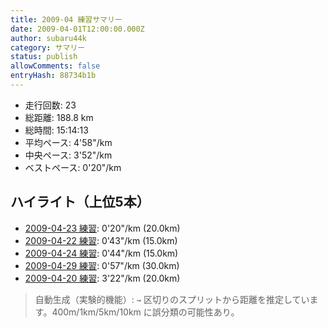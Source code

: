 ```yaml
---
title: 2009-04 練習サマリー
date: 2009-04-01T12:00:00.000Z
author: subaru44k
category: サマリー
status: publish
allowComments: false
entryHash: 88734b1b
---
```

- 走行回数: 23
- 総距離: 188.8 km
- 総時間: 15:14:13
- 平均ペース: 4'58"/km
- 中央ペース: 3'52"/km
- ベストペース: 0'20"/km

## ハイライト（上位5本）
- [2009-04-23 練習](/2009-04-23-cee218fb9e562bc2dde0a85cd653e405/): 0'20"/km (20.0km)
- [2009-04-22 練習](/2009-04-22-39916bd45724e8a72a992efba7126f6a/): 0'43"/km (15.0km)
- [2009-04-24 練習](/2009-04-24-ff9bd1dc91819c238119f5024deb5bd8/): 0'44"/km (15.0km)
- [2009-04-29 練習](/2009-04-29-8b2dff3ba1ab445fd5d090131ebe1a63/): 0'57"/km (30.0km)
- [2009-04-20 練習](/2009-04-20-45b875c04670049f60b481d2447d3b7b/): 3'22"/km (20.0km)

> 自動生成（実験的機能）: `→` 区切りのスプリットから距離を推定しています。400m/1km/5km/10km に誤分類の可能性あり。
